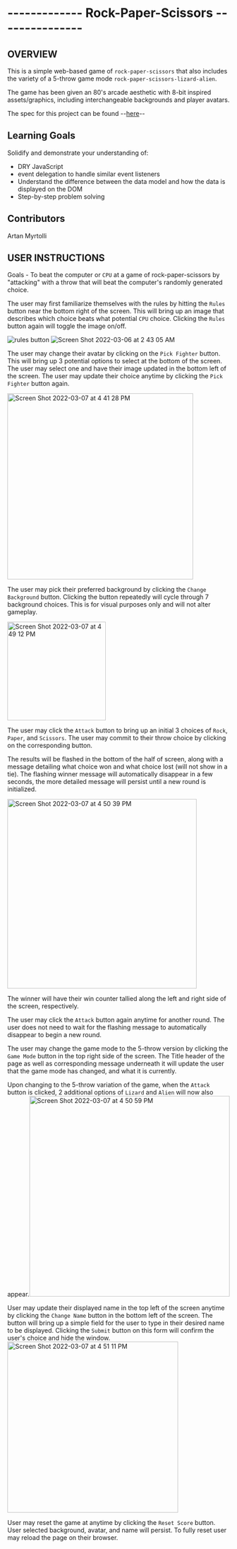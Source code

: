 # ------------- Rock-Paper-Scissors ---------------

## OVERVIEW

This is a simple web-based game of `rock-paper-scissors` that also includes the variety of a 5-throw game mode `rock-paper-scissors-lizard-alien`.

The game has been given an 80's arcade aesthetic with 8-bit inspired assets/graphics, including interchangeable backgrounds and player avatars.

The spec for this project can be found --[here](https://frontend.turing.edu/projects/module-1/rock-paper-scissors-solo.html)--

## Learning Goals

Solidify and demonstrate your understanding of:
  - DRY JavaScript
  - event delegation to handle similar event listeners
  - Understand the difference between the data model and how the data is displayed on the DOM
  - Step-by-step problem solving

## Contributors

Artan Myrtolli

## USER INSTRUCTIONS

Goals - To beat the computer or `CPU` at a game of rock-paper-scissors by "attacking" with a throw that will beat the computer's randomly generated choice.

The user may first familiarize themselves with the rules by hitting the `Rules` button near the bottom right of the screen. This will bring up an image that describes which choice beats what potential `CPU` choice. Clicking the `Rules` button again will toggle the image on/off.

![rules button](https://user-images.githubusercontent.com/92772785/157121859-0f03861e-eea2-4f83-9cd1-bf0dbe12f461.png) ![Screen Shot 2022-03-06 at 2 43 05 AM](https://user-images.githubusercontent.com/92772785/157121822-02cc7257-4f60-4336-aa53-8c651906cc7e.png)


The user may change their avatar by clicking on the `Pick Fighter` button. This will bring up 3 potential options to select at the bottom of the screen. The user may select one and have their image updated in the bottom left of the screen. The user may update their choice anytime by clicking the `Pick Fighter` button again.

<img width="421" alt="Screen Shot 2022-03-07 at 4 41 28 PM" src="https://user-images.githubusercontent.com/92772785/157123199-0a7cec81-f1f4-48b8-b371-7bad92f59c2e.png">


The user may pick their preferred background by clicking the `Change Background` button. Clicking the button repeatedly will cycle through 7 background choices. This is for visual purposes only and will not alter gameplay. 

<img width="223" alt="Screen Shot 2022-03-07 at 4 49 12 PM" src="https://user-images.githubusercontent.com/92772785/157123553-e1e9ed52-1404-49b2-b466-35058dd0c070.png">

The user may click the `Attack` button to bring up an initial 3 choices of `Rock`, `Paper`, and `Scissors`. The user may commit to their throw choice by clicking on the corresponding button.

The results will be flashed in the bottom of the half of screen, along with a message detailing what choice won and what choice lost (will not show in a tie). The flashing winner message will automatically disappear in a few seconds, the more detailed message will persist until a new round is initialized.

<img width="429" alt="Screen Shot 2022-03-07 at 4 50 39 PM" src="https://user-images.githubusercontent.com/92772785/157124010-58a44623-bf7a-4c82-8797-b3f8f7feb987.png">

The winner will have their win counter tallied along the left and right side of the screen, respectively.

The user may click the `Attack` button again anytime for another round. The user does not need to wait for the flashing message to automatically disappear to begin a new round.

The user may change the game mode to the 5-throw version by clicking the `Game Mode` button in the top right side of the screen. The Title header of the page as well as corresponding message underneath it will update the user that the game mode has changed, and what it is currently.

Upon changing to the 5-throw variation of the game, when the `Attack` button is clicked, 2 additional options of `Lizard` and `Alien` will now also appear.<img width="454" alt="Screen Shot 2022-03-07 at 4 50 59 PM" src="https://user-images.githubusercontent.com/92772785/157123943-ec466c83-8d39-477c-b5b9-32b0f911a49b.png">


User may update their displayed name in the top left of the screen anytime by clicking the `Change Name` button in the bottom left of the screen. The button will bring up a simple field for the user to type in their desired name to be displayed. Clicking the `Submit` button on this form will confirm the user's choice and hide the window.<img width="387" alt="Screen Shot 2022-03-07 at 4 51 11 PM" src="https://user-images.githubusercontent.com/92772785/157123905-a7b955ea-5c9d-4ce0-bc53-2fded1352d8a.png">


User may reset the game at anytime by clicking the `Reset Score` button. User selected background, avatar, and name will persist. To fully reset user may reload the page on their browser. 
